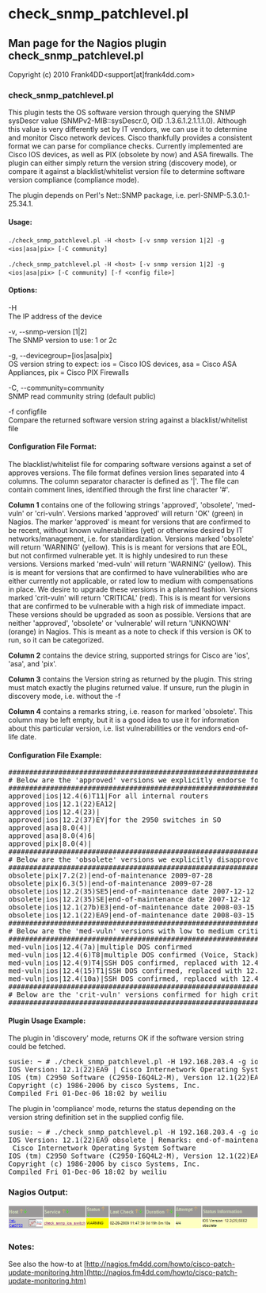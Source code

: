 # check_snmp_patchlevel.pl

## Man page for the Nagios plugin check_snmp_patchlevel.pl

Copyright (c) 2010 Frank4DD<support[at]frank4dd.com>

### check_snmp_patchlevel.pl

This plugin tests the OS software version through querying the SNMP sysDescr value (SNMPv2-MIB::sysDescr.0, OID .1.3.6.1.2.1.1.1.0). Although this value is very differently set by IT vendors, we can use it to determine and monitor Cisco network devices. Cisco thankfully provides a consistent format we can parse for compliance checks. Currently implemented are Cisco IOS devices, as well as PIX (obsolete by now) and ASA firewalls. The plugin can either simply return the version string (discovery mode), or compare it against a blacklist/whitelist version file to determine software version compliance (compliance mode).

The plugin depends on Perl's Net::SNMP package, i.e. perl-SNMP-5.3.0.1-25.34.1.

#### Usage:

`./check_snmp_patchlevel.pl -H <host> [-v snmp version 1|2] -g <ios|asa|pix> [-C community]`  

`./check_snmp_patchlevel.pl -H <host> [-v snmp version 1|2] -g <ios|asa|pix> [-C community] [-f <config file>]`

#### Options:

-H  
      The IP address of the device

-v, --snmp-version [1|2]  
      The SNMP version to use: 1 or 2c

-g, --devicegroup=[ios|asa|pix]  
      OS version string to expect: ios = Cisco IOS devices, asa = Cisco ASA Appliances, pix = Cisco PIX Firewalls 

-C, --community=community  
      SNMP read community string (default public)

-f configfile  
      Compare the returned software version string against a blacklist/whitelist file

#### Configuration File Format:

The blacklist/whitelist file for comparing software versions against a set of approves versions. The file format defines version lines separated into 4 columns. The column separator character is defined as '|'. The file can contain comment lines, identified through the first line character '#'.

**Column 1** contains one of the following strings 'approved', 'obsolete', 'med-vuln' or 'cri-vuln'. Versions marked 'approved' will return 'OK' (green) in Nagios. The marker 'approved' is meant for versions that are confirmed to be recent, without known vulnerabilities (yet) or otherwise desired by IT networks/management, i.e. for standardization. Versions marked 'obsolete' will return 'WARNING' (yellow). This is is meant for versions that are EOL, but not confirmed vulnerable yet. It is highly undesired to run these versions. Versions marked 'med-vuln' will return 'WARNING' (yellow). This is is meant for versions that are confirmed to have vulnerabilities who are either currently not applicable, or rated low to medium with compensations in place. We desire to upgrade these versions in a planned fashion. Versions marked 'crit-vuln' will return 'CRITICAL' (red). This is is meant for versions that are confirmed to be vulnerable with a high risk of immediate impact. These versions should be upgraded as soon as possible. Versions that are neither 'approved', 'obsolete' or 'vulnerable' will return 'UNKNOWN' (orange) in Nagios. This is meant as a note to check if this version is OK to run, so it can be categorized.

**Column 2** contains the device string, supported strings for Cisco are 'ios', 'asa', and 'pix'.

**Column 3** contains the Version string as returned by the plugin. This string must match exactly the plugins returned value. If unsure, run the plugin in discovery mode, i.e. without the -f <file>

**Column 4** contains a remarks string, i.e. reason for marked 'obsolete'. This column may be left empty, but it is a good idea to use it for information about this particular version, i.e. list vulnerabilities or the vendors end-of-life date.

#### Configuration File Example:

<pre>#####################################################################
# Below are the 'approved' versions we explicitly endorse for usage: #
######################################################################
approved|ios|12.4(6)T11|For all internal routers
approved|ios|12.1(22)EA12|
approved|ios|12.4(23)|
approved|ios|12.2(37)EY|for the 2950 switches in SO
approved|asa|8.0(4)|
approved|asa|8.0(4)6|
approved|pix|8.0(4)|
######################################################################
# Below are the 'obsolete' versions we explicitly disapprove of:     #
######################################################################
obsolete|pix|7.2(2)|end-of-maintenance 2009-07-28
obsolete|pix|6.3(5)|end-of-maintenance 2009-07-28
obsolete|ios|12.2(35)SE5|end-of-maintenance date 2007-12-12
obsolete|ios|12.2(35)SE|end-of-maintenance date 2007-12-12
obsolete|ios|12.1(27b)E3|end-of-maintenance date 2008-03-15
obsolete|ios|12.1(22)EA9|end-of-maintenance date 2008-03-15
######################################################################
# Below are the 'med-vuln' versions with low to medium criticality   #
######################################################################
med-vuln|ios|12.4(7a)|multiple DOS confirmed
med-vuln|ios|12.4(6)T8|multiple DOS confirmed (Voice, Stack)
med-vuln|ios|12.4(9)T4|SSH DOS confirmed, replaced with 12.4(15)T5
med-vuln|ios|12.4(15)T1|SSH DOS confirmed, replaced with 12.4(15)T5
med-vuln|ios|12.4(10a)|SSH DOS confirmed, replaced with 12.4(18b)
######################################################################
# Below are the 'crit-vuln' versions confirmed for high criticality  #
######################################################################</pre>

#### Plugin Usage Example:

The plugin in 'discovery' mode, returns OK if the software version string could be fetched.

<pre>susie: ~ # ./check_snmp_patchlevel.pl -H 192.168.203.4 -g ios -C SECro
IOS Version: 12.1(22)EA9 | Cisco Internetwork Operating System Software
IOS (tm) C2950 Software (C2950-I6Q4L2-M), Version 12.1(22)EA9, RELEASE SOFTWARE (fc1)
Copyright (c) 1986-2006 by cisco Systems, Inc.
Compiled Fri 01-Dec-06 18:02 by weiliu</pre>

The plugin in 'compliance' mode, returns the status depending on the version string definition set in the supplied config file.

<pre>susie: ~ # ./check_snmp_patchlevel.pl -H 192.168.203.4 -g ios -C SECro -f  ./check_snmp_patchlevel.cfg
IOS Version: 12.1(22)EA9 obsolete | Remarks: end-of-maintenance date 2008-03-15 Data:
 Cisco Internetwork Operating System Software
IOS (tm) C2950 Software (C2950-I6Q4L2-M), Version 12.1(22)EA9, RELEASE SOFTWARE (fc1)
Copyright (c) 1986-2006 by cisco Systems, Inc.
Compiled Fri 01-Dec-06 18:02 by weiliu</pre>

### Nagios Output:

![](images/check_snmp_patchlevel-example1.png)

### Notes:

See also the how-to at 
[http://nagios.fm4dd.com/howto/cisco-patch-update-monitoring.htm](http://nagios.fm4dd.com/howto/cisco-patch-update-monitoring.htm)
